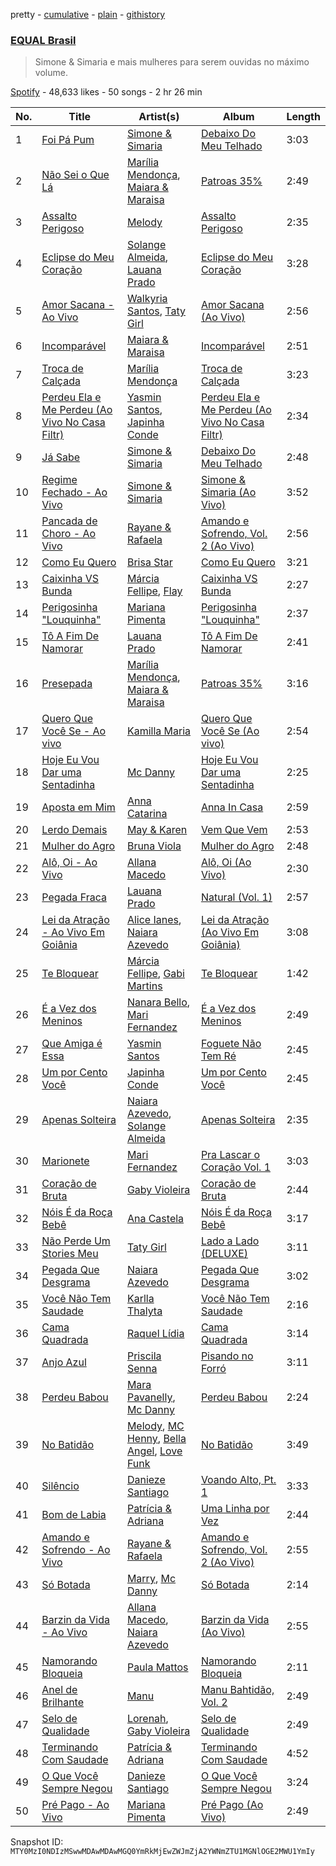 pretty - [cumulative](/playlists/cumulative/37i9dQZF1DX8hUq3jyvfJh.md) - [plain](/playlists/plain/37i9dQZF1DX8hUq3jyvfJh) - [githistory](https://github.githistory.xyz/mackorone/spotify-playlist-archive/blob/main/playlists/plain/37i9dQZF1DX8hUq3jyvfJh)

### [EQUAL Brasil](https://open.spotify.com/playlist/37i9dQZF1DX8hUq3jyvfJh)

> Simone & Simaria e mais mulheres para serem ouvidas no máximo volume.

[Spotify](https://open.spotify.com/user/spotify) - 48,633 likes - 50 songs - 2 hr 26 min

| No. | Title | Artist(s) | Album | Length |
|---|---|---|---|---|
| 1 | [Foi Pá Pum](https://open.spotify.com/track/5uztIMqjl5FTZSYDlOBJjV) | [Simone & Simaria](https://open.spotify.com/artist/0MInKJqZscEeNc5K3K0mkE) | [Debaixo Do Meu Telhado](https://open.spotify.com/album/1sjc64jbaYx3p0gktRqdV1) | 3:03 |
| 2 | [Não Sei o Que Lá](https://open.spotify.com/track/28m65cMH7QXHzFnZSTtNHY) | [Marília Mendonça](https://open.spotify.com/artist/1yR65psqiazQpeM79CcGh8), [Maiara & Maraisa](https://open.spotify.com/artist/59jlthNnbmim5l9tmNA7se) | [Patroas 35%](https://open.spotify.com/album/5S0cTPPACcLQxZPe2X88bQ) | 2:49 |
| 3 | [Assalto Perigoso](https://open.spotify.com/track/49GdoM9fiTXVOx1a6JTokJ) | [Melody](https://open.spotify.com/artist/7ySZCEP4HFGckYYPK5rqFI) | [Assalto Perigoso](https://open.spotify.com/album/3wNuvSVXS49LSCNXGHaVzs) | 2:35 |
| 4 | [Eclipse do Meu Coração](https://open.spotify.com/track/1L8z8xVcwsz50N0FOMS3wb) | [Solange Almeida](https://open.spotify.com/artist/3Hew3AuvrbKxCbehT4Rorq), [Lauana Prado](https://open.spotify.com/artist/6TYimByryGphZCtwYopH0y) | [Eclipse do Meu Coração](https://open.spotify.com/album/5MuqShBqOfBFxvfyUlZx2D) | 3:28 |
| 5 | [Amor Sacana \- Ao Vivo](https://open.spotify.com/track/4nWxif1dt6FCg4GFZcPIbO) | [Walkyria Santos](https://open.spotify.com/artist/1Ilt2BMVmqKiNCpfthrAMC), [Taty Girl](https://open.spotify.com/artist/3vvHdmRO7G0C3sWP5mHxDE) | [Amor Sacana \(Ao Vivo\)](https://open.spotify.com/album/6f5SUgfKeblk6PHVyO0X74) | 2:56 |
| 6 | [Incomparável](https://open.spotify.com/track/2ORAf20kf1XGJ7rWCx5qdp) | [Maiara & Maraisa](https://open.spotify.com/artist/59jlthNnbmim5l9tmNA7se) | [Incomparável](https://open.spotify.com/album/5CcrQXqE34bSJNkJz3uwop) | 2:51 |
| 7 | [Troca de Calçada](https://open.spotify.com/track/4AAIAVjSyiq1N7SXKkwXZe) | [Marília Mendonça](https://open.spotify.com/artist/1yR65psqiazQpeM79CcGh8) | [Troca de Calçada](https://open.spotify.com/album/4CwfuAMrV2zwnoOzJtuI1k) | 3:23 |
| 8 | [Perdeu Ela e Me Perdeu \(Ao Vivo No Casa Filtr\)](https://open.spotify.com/track/0zmIEykTxy1JB4JOC9634W) | [Yasmin Santos](https://open.spotify.com/artist/597XBqZtaiZC7laCNx3nVz), [Japinha Conde](https://open.spotify.com/artist/4G3B4Z3ipxgw6DIrdFd04n) | [Perdeu Ela e Me Perdeu \(Ao Vivo No Casa Filtr\)](https://open.spotify.com/album/2krlGrYDq9NsiqBa9eMTvc) | 2:34 |
| 9 | [Já Sabe](https://open.spotify.com/track/3WSCbRDGPSf5wNpOaU2MUw) | [Simone & Simaria](https://open.spotify.com/artist/0MInKJqZscEeNc5K3K0mkE) | [Debaixo Do Meu Telhado](https://open.spotify.com/album/1sjc64jbaYx3p0gktRqdV1) | 2:48 |
| 10 | [Regime Fechado \- Ao Vivo](https://open.spotify.com/track/3laDGpbCmdrGOhjrcYIBYB) | [Simone & Simaria](https://open.spotify.com/artist/0MInKJqZscEeNc5K3K0mkE) | [Simone & Simaria \(Ao Vivo\)](https://open.spotify.com/album/3bPPe3v10wYVuUw10f8uUM) | 3:52 |
| 11 | [Pancada de Choro \- Ao Vivo](https://open.spotify.com/track/02ZRQ15yLxLxnSR97o3x48) | [Rayane & Rafaela](https://open.spotify.com/artist/7hiUUv81g2TwR7AyoRduYJ) | [Amando e Sofrendo, Vol\. 2 \(Ao Vivo\)](https://open.spotify.com/album/0jCUtlYP0w2PoUQVOXNFZ5) | 2:56 |
| 12 | [Como Eu Quero](https://open.spotify.com/track/20Mxqxf2u0Q6gNteDiViGm) | [Brisa Star](https://open.spotify.com/artist/7fKfVo62Yx50GtTdIgeBqk) | [Como Eu Quero](https://open.spotify.com/album/1GomGMvKxYmMKapaPa1UKO) | 3:21 |
| 13 | [Caixinha VS Bunda](https://open.spotify.com/track/0XOQjjIteFSYxhV2ZKfLg5) | [Márcia Fellipe](https://open.spotify.com/artist/3OxZ4asD88P1lJJmLcXz4K), [Flay](https://open.spotify.com/artist/7aaNhMElpyzTnU2LgccyR3) | [Caixinha VS Bunda](https://open.spotify.com/album/5mVOdGqXAMMuXC065S9v47) | 2:27 |
| 14 | [Perigosinha "Louquinha"](https://open.spotify.com/track/0L3b6sD84Py9h9r6RnoJt4) | [Mariana Pimenta](https://open.spotify.com/artist/2s15DSwmxDsXglZOEoIHSn) | [Perigosinha "Louquinha"](https://open.spotify.com/album/7w4dcc9ArowJKqX7BmBIw3) | 2:37 |
| 15 | [Tô A Fim De Namorar](https://open.spotify.com/track/47LdfSGkGgTBS3AA9AwTIn) | [Lauana Prado](https://open.spotify.com/artist/6TYimByryGphZCtwYopH0y) | [Tô A Fim De Namorar](https://open.spotify.com/album/7yBSkGqjfXF2OpI2q05Uxb) | 2:41 |
| 16 | [Presepada](https://open.spotify.com/track/3YvE7uo4ffseBoJPh8IhHp) | [Marília Mendonça](https://open.spotify.com/artist/1yR65psqiazQpeM79CcGh8), [Maiara & Maraisa](https://open.spotify.com/artist/59jlthNnbmim5l9tmNA7se) | [Patroas 35%](https://open.spotify.com/album/5S0cTPPACcLQxZPe2X88bQ) | 3:16 |
| 17 | [Quero Que Você Se \- Ao vivo](https://open.spotify.com/track/5ECdJiYkcQz1VhpYzsGUhW) | [Kamilla Maria](https://open.spotify.com/artist/5zVMIZMjjks6fBw8JE7D9c) | [Quero Que Você Se \(Ao vivo\)](https://open.spotify.com/album/5Xe6JNQNwRJhHkoJ2sSOqH) | 2:54 |
| 18 | [Hoje Eu Vou Dar uma Sentadinha](https://open.spotify.com/track/67MzL6NnggPqvBfJVzoYwX) | [Mc Danny](https://open.spotify.com/artist/3PZTvUS5fUUhV3EKAjqdZk) | [Hoje Eu Vou Dar uma Sentadinha](https://open.spotify.com/album/2ERJxD3rl7r66fHJURjCon) | 2:25 |
| 19 | [Aposta em Mim](https://open.spotify.com/track/1c5JI5VTl1txUDGL1hS6eY) | [Anna Catarina](https://open.spotify.com/artist/5ejwC1lGyvPsz5FGaqHsow) | [Anna In Casa](https://open.spotify.com/album/3ntEJFQ6rX923dKlrhvadP) | 2:59 |
| 20 | [Lerdo Demais](https://open.spotify.com/track/5mYqffKZeZ8dvKZXV5XpwN) | [May & Karen](https://open.spotify.com/artist/2yAseb2cBbgnMELX4d3xUe) | [Vem Que Vem](https://open.spotify.com/album/1LQu8zj4HGcZWgDZ3bEfJT) | 2:53 |
| 21 | [Mulher do Agro](https://open.spotify.com/track/08zYVjIdqgxlyE47ssp2tm) | [Bruna Viola](https://open.spotify.com/artist/1FSqw66rqtbCLDgy9D751C) | [Mulher do Agro](https://open.spotify.com/album/5hrb4LqZ4SUvewNjR3xWBj) | 2:48 |
| 22 | [Alô, Oi \- Ao Vivo](https://open.spotify.com/track/7xB7X1WqEBAQGDd8qNx4E3) | [Allana Macedo](https://open.spotify.com/artist/4eQjU5tY3Z5wXDXpbhSh7Q) | [Alô, Oi \(Ao Vivo\)](https://open.spotify.com/album/6uqsBx1EwqoebXRMBD0jhC) | 2:30 |
| 23 | [Pegada Fraca](https://open.spotify.com/track/0VctEJH2jh12Y1MM9RovQf) | [Lauana Prado](https://open.spotify.com/artist/6TYimByryGphZCtwYopH0y) | [Natural \(Vol\. 1\)](https://open.spotify.com/album/3Gsv2uS6iarAuEOwpi4yf2) | 2:57 |
| 24 | [Lei da Atração \- Ao Vivo Em Goiânia](https://open.spotify.com/track/0whvwUMvrGWyPiHoRZmszb) | [Alice Ianes](https://open.spotify.com/artist/5t9QE38oK2ziTKzi2s0nh5), [Naiara Azevedo](https://open.spotify.com/artist/0jD7VeE1m2SdHbOWeCtB9l) | [Lei da Atração \(Ao Vivo Em Goiânia\)](https://open.spotify.com/album/3AgSpvaPnlYq2SwIsx7I6q) | 3:08 |
| 25 | [Te Bloquear](https://open.spotify.com/track/4BVpxVjQ2PIOGLm1AVfUZh) | [Márcia Fellipe](https://open.spotify.com/artist/3OxZ4asD88P1lJJmLcXz4K), [Gabi Martins](https://open.spotify.com/artist/3bMxoALDz4DJM8pJG0bnvs) | [Te Bloquear](https://open.spotify.com/album/2yyd5Ju0TgWwjpezFzehTe) | 1:42 |
| 26 | [É a Vez dos Meninos](https://open.spotify.com/track/3RUkHHeCWj87JAq9Q7Wyh3) | [Nanara Bello](https://open.spotify.com/artist/7qc6f7TxR5gpcuxBqVyZXb), [Mari Fernandez](https://open.spotify.com/artist/0BHm7qbh3ENxvXzkQAG7MP) | [É a Vez dos Meninos](https://open.spotify.com/album/4FhDxLH9XlDGyUCKSmHxm3) | 2:49 |
| 27 | [Que Amiga é Essa](https://open.spotify.com/track/5Kvk3PEnJlZ1uGuWTe3pat) | [Yasmin Santos](https://open.spotify.com/artist/597XBqZtaiZC7laCNx3nVz) | [Foguete Não Tem Ré](https://open.spotify.com/album/2edfWtshuAu4zIJ2D6aW5V) | 2:45 |
| 28 | [Um por Cento Você](https://open.spotify.com/track/1e11Ta0PKWR8miIxdUhn8Q) | [Japinha Conde](https://open.spotify.com/artist/4G3B4Z3ipxgw6DIrdFd04n) | [Um por Cento Você](https://open.spotify.com/album/31TlAh5EV2G6AfSMMf0JZG) | 2:45 |
| 29 | [Apenas Solteira](https://open.spotify.com/track/6F4kUFQsCCe7MSeumSyc1Y) | [Naiara Azevedo](https://open.spotify.com/artist/0jD7VeE1m2SdHbOWeCtB9l), [Solange Almeida](https://open.spotify.com/artist/3Hew3AuvrbKxCbehT4Rorq) | [Apenas Solteira](https://open.spotify.com/album/2E27QOOcVzOUEsCn1SHRua) | 2:35 |
| 30 | [Marionete](https://open.spotify.com/track/5H9veDP27AVUVu82x277A3) | [Mari Fernandez](https://open.spotify.com/artist/0BHm7qbh3ENxvXzkQAG7MP) | [Pra Lascar o Coração Vol\. 1](https://open.spotify.com/album/2ABM6lu9pQfOAUAHSUAyrK) | 3:03 |
| 31 | [Coração de Bruta](https://open.spotify.com/track/23Wv3uxJjRzPVorTgX9vcc) | [Gaby Violeira](https://open.spotify.com/artist/2DIZApbnLLe77MSNgBdfND) | [Coração de Bruta](https://open.spotify.com/album/7occE5fRTHosv8Lqc6Xz6D) | 2:44 |
| 32 | [Nóis É da Roça Bebê](https://open.spotify.com/track/4lYDIGAdOZUKTJ7IoG4GcR) | [Ana Castela](https://open.spotify.com/artist/2CKOmarVWvWqkNWUatHCex) | [Nóis É da Roça Bebê](https://open.spotify.com/album/2l8xoRD4KdCdb4WyCtAhJA) | 3:17 |
| 33 | [Não Perde Um Stories Meu](https://open.spotify.com/track/7Lm9N6Hka2kZilSEs63NeM) | [Taty Girl](https://open.spotify.com/artist/3vvHdmRO7G0C3sWP5mHxDE) | [Lado a Lado \(DELUXE\)](https://open.spotify.com/album/0bsKW2OOv1ZbaoZiElNsW5) | 3:11 |
| 34 | [Pegada Que Desgrama](https://open.spotify.com/track/2gl2F5Z6ReNVh0wcyPLCKA) | [Naiara Azevedo](https://open.spotify.com/artist/0jD7VeE1m2SdHbOWeCtB9l) | [Pegada Que Desgrama](https://open.spotify.com/album/220NbAbuobNt9ccRGNV0An) | 3:02 |
| 35 | [Você Não Tem Saudade](https://open.spotify.com/track/0hLKNsznBfRPqaoFGIkUvl) | [Karlla Thalyta](https://open.spotify.com/artist/4sS9exq7tCDkcLvmzy5gOP) | [Você Não Tem Saudade](https://open.spotify.com/album/6ionEbvG8AkbpL0TiJ90o2) | 2:16 |
| 36 | [Cama Quadrada](https://open.spotify.com/track/68QxLtJfFvBGa15UUerll1) | [Raquel Lídia](https://open.spotify.com/artist/05zlqLtQSihKKLA3GQYi5z) | [Cama Quadrada](https://open.spotify.com/album/1gTtORjhsenc5xFGNULPen) | 3:14 |
| 37 | [Anjo Azul](https://open.spotify.com/track/0z3vs99ymnCPsRl3xioNko) | [Priscila Senna](https://open.spotify.com/artist/44F6hbmusaHQR96WFbo6Lv) | [Pisando no Forró](https://open.spotify.com/album/0twaMPFmKo8dwaBQLntEss) | 3:11 |
| 38 | [Perdeu Babou](https://open.spotify.com/track/6U6CtQBjWkKjlJLw5FV5hJ) | [Mara Pavanelly](https://open.spotify.com/artist/62JzMDXMXiiCrfTFbzT0BX), [Mc Danny](https://open.spotify.com/artist/3PZTvUS5fUUhV3EKAjqdZk) | [Perdeu Babou](https://open.spotify.com/album/31HFjGtNQBhTRlnMUBJ3wX) | 2:24 |
| 39 | [No Batidão](https://open.spotify.com/track/3P7hWqr1Nq9BoOmh7C4fN1) | [Melody](https://open.spotify.com/artist/7ySZCEP4HFGckYYPK5rqFI), [MC Henny](https://open.spotify.com/artist/0tT3PBtMfXmeWjZQQVS8M5), [Bella Angel](https://open.spotify.com/artist/6IQbsU2AicesqSRBuqKJFk), [Love Funk](https://open.spotify.com/artist/64DTkZLH6KkkMwZEEZ5VWC) | [No Batidão](https://open.spotify.com/album/6hvsfZAjwSm12pOXuKSSy2) | 3:49 |
| 40 | [Silêncio](https://open.spotify.com/track/7LhPZCl5InBgzFUuV0IGtB) | [Danieze Santiago](https://open.spotify.com/artist/166XjvNMa051GH0GR18P2g) | [Voando Alto, Pt\. 1](https://open.spotify.com/album/1DeP85WKxwHxqnTvjcaX46) | 3:33 |
| 41 | [Bom de Labia](https://open.spotify.com/track/0DrF4ovAqmI1l6Ki7Qa6ip) | [Patrícia & Adriana](https://open.spotify.com/artist/0ygrwj3UeDfNrxhPDtSCe2) | [Uma Linha por Vez](https://open.spotify.com/album/3pY1XwoDaI3di9gQdAKjSr) | 2:44 |
| 42 | [Amando e Sofrendo \- Ao Vivo](https://open.spotify.com/track/2imFtJsJNa73orZipauwwE) | [Rayane & Rafaela](https://open.spotify.com/artist/7hiUUv81g2TwR7AyoRduYJ) | [Amando e Sofrendo, Vol\. 2 \(Ao Vivo\)](https://open.spotify.com/album/0jCUtlYP0w2PoUQVOXNFZ5) | 2:55 |
| 43 | [Só Botada](https://open.spotify.com/track/4fL533Y3tmPcr0NvFoHwST) | [Marry](https://open.spotify.com/artist/5Wx5KhGW3Q3pbL7muxyclt), [Mc Danny](https://open.spotify.com/artist/3PZTvUS5fUUhV3EKAjqdZk) | [Só Botada](https://open.spotify.com/album/1DAyY1ZeGJ260xzAjGtYlc) | 2:14 |
| 44 | [Barzin da Vida \- Ao Vivo](https://open.spotify.com/track/6NRInHOn1adlOAJWkAsJSM) | [Allana Macedo](https://open.spotify.com/artist/4eQjU5tY3Z5wXDXpbhSh7Q), [Naiara Azevedo](https://open.spotify.com/artist/0jD7VeE1m2SdHbOWeCtB9l) | [Barzin da Vida \(Ao Vivo\)](https://open.spotify.com/album/3rXQ3nM0ooFhb6IyW18tHv) | 2:55 |
| 45 | [Namorando Bloqueia](https://open.spotify.com/track/0DPm7fR4Nf7VzuIc6pGWt6) | [Paula Mattos](https://open.spotify.com/artist/03lJxNYml1ArLjcZLxfIvz) | [Namorando Bloqueia](https://open.spotify.com/album/4FAZbodqDr9nAAw4QXkGsK) | 2:11 |
| 46 | [Anel de Brilhante](https://open.spotify.com/track/0QmULnlPCR7ATDcjDwMZuJ) | [Manu](https://open.spotify.com/artist/0CdnnCbbKD4oIzBmxi2o7r) | [Manu Bahtidão, Vol\. 2](https://open.spotify.com/album/7D22rmHAgTZuRIsN3zDiFH) | 2:49 |
| 47 | [Selo de Qualidade](https://open.spotify.com/track/1FrOXMVCFDkZroIL5B1gOx) | [Lorenah](https://open.spotify.com/artist/7cTMOPrjpSEdqCZ8KhGsgC), [Gaby Violeira](https://open.spotify.com/artist/2DIZApbnLLe77MSNgBdfND) | [Selo de Qualidade](https://open.spotify.com/album/6oYQUWxaKmznZ5VJMkWrcz) | 2:49 |
| 48 | [Terminando Com Saudade](https://open.spotify.com/track/6yCJJ92SIsMam79zWdjrS8) | [Patrícia & Adriana](https://open.spotify.com/artist/0ygrwj3UeDfNrxhPDtSCe2) | [Terminando Com Saudade](https://open.spotify.com/album/4Kbvz1Zd2kCKk8muzZyeti) | 4:52 |
| 49 | [O Que Você Sempre Negou](https://open.spotify.com/track/3EJxspU2R7r2TypgxIEQa3) | [Danieze Santiago](https://open.spotify.com/artist/166XjvNMa051GH0GR18P2g) | [O Que Você Sempre Negou](https://open.spotify.com/album/5HL49Yre66i5DcKhLi8wj2) | 3:24 |
| 50 | [Pré Pago \- Ao Vivo](https://open.spotify.com/track/76dHYBEo6pxeWXG0rLPdpL) | [Mariana Pimenta](https://open.spotify.com/artist/2s15DSwmxDsXglZOEoIHSn) | [Pré Pago \(Ao Vivo\)](https://open.spotify.com/album/2fp3C7EEhQYCI5rtGR5Xdb) | 2:49 |

Snapshot ID: `MTY0MzI0NDIzMSwwMDAwMDAwMGQ0YmRkMjEwZWJmZjA2YWNmZTU1MGNlOGE2MWU1YmIy`
